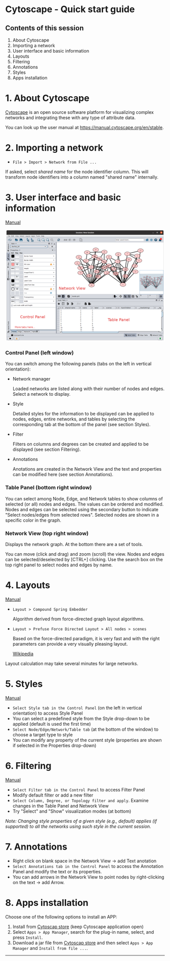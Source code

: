 # Cytoscape - Quick start guide

## Contents of this session

1. About Cytoscape
2. Importing a network
3. User interface and basic information
4. Layouts
5. Filtering
6. Annotations
7. Styles
8. Apps installation

# 1. About Cytoscape

[Cytoscape](http://www.cytoscape.org/) is an open source software platform for visualizing complex networks and integrating these with any type of attribute data.

You can look up the user manual at https://manual.cytoscape.org/en/stable.

# 2. Importing a network

* `File > Import > Network from File ...`

If asked, select *shared name* for the node identifier column. This will transform node identifiers into a column named "shared name" internally.

# 3. User interface and basic information

[Manual](https://manual.cytoscape.org/en/stable/Quick_Tour_of_Cytoscape.html#basic-features)

![images/cytoscape_fast_guide.png](images/cytoscape_fast_guide.png)

### Control Panel (left window)

 You can switch among the following panels (tabs on the left in vertical orientation):

* Network manager

    Loaded networks are listed along with their number of nodes and edges. Select a network to display.

* Style

    Detailed styles for the information to be displayed can be applied to nodes, edges, entire networks, and tables by selecting the corresponding tab at the bottom of the panel (see section Styles).

* Filter

    Filters on columns and degrees can be created and applied to be displayed (see section Filtering).

* Annotations

    Anotations are created in the Network View and the text and properties can be modified here (see section Annotations).

### Table Panel (bottom right window)

You can select among Node, Edge, and Network tables to show columns of selected (or all) nodes and edges. The values can be ordered and modified. Nodes and edges can be selected using the secondary button to indicate "Select nodes/edges from selected rows". Selected nodes are shown in a specific color in the graph.

### Network View (top right window)

Displays the network graph. At the bottom there are a set of tools. 

You can move (click and drag) and zoom (scroll) the view. Nodes and edges can be selected/deselected by [CTRL+] clicking. Use the search box on the top right panel to select nodes and edges by name. 

# 4. Layouts

[Manual](https://manual.cytoscape.org/en/stable/Navigation_and_Layout.html?highlight=layouts#automatic-layout-algorithms)

* `Layout > Compound Spring Embedder`

    Algorithm derived from force-directed graph layout algorithms.

* `Layout > Prefuse Force Directed Layout > All nodes > scenes` 

    Based on the force-directed paradigm, it is very fast and with the right parameters can provide a very visually pleasing layout.

    [Wikipedia](https://en.wikipedia.org/wiki/Force-directed_graph_drawing)

Layout calculation may take several minutes for large networks.

# 5. Styles

[Manual](https://manual.cytoscape.org/en/stable/Styles.html)

* `Select Style tab in the Control Panel` (on the left in vertical orientation) to access Style Panel
* You can select a predefined style from the Style drop-down to be applied (default is used the first time)
* `Select Node/Edge/Network/Table tab` (at the bottom of the window) to choose a target type to style
* You can modify any property of the current style (properties are shown if selected in the Properties drop-down)

# 6. Filtering

[Manual](https://manual.cytoscape.org/en/stable/Finding_and_Filtering_Nodes_and_Edges.html#filters)

* `Select Filter tab in the Control Panel` to access Filter Panel
* Modify default filter or add a new filter
* `Select Column, Degree, or Topology filter and apply`. Examine changes in the Table Panel and Network View
* Try "Select" and "Show" visualization modes (at bottom)

*Note: Changing style properties of a given style (e.g., default) applies (if supported) to all the networks using such style in the current session.*

# 7. Annotations

* Right click on blank space in the Network View -> add Text anotation
* `Select Annotations tab in the Control Panel` to access the Annotation Panel and modify the text or its properties.
* You can add arrows in the Network View to point nodes by right-clicking on the text -> add Arrow.

# 8. Apps installation

Choose one of the following options to install an APP:

1. Install from [Cytoscap store](https://apps.cytoscape.org/apps) (keep Cytoscape application open)
1. Select ``Apps > App Manager``, search for the plug-in name, select, and press ``Install``.
1. Download a jar file from [Cytoscap store](https://apps.cytoscape.org/apps) and then select ``Apps > App Manager`` and ``Install from file ...``.

---------------------------------------------------------------------------------



